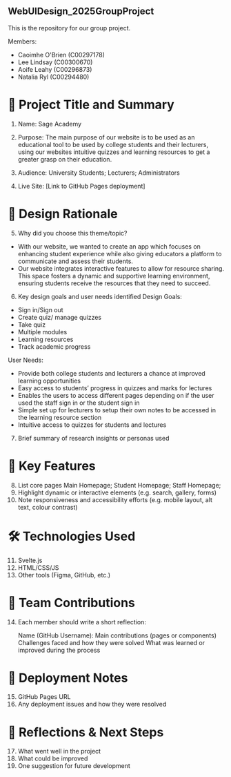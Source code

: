 ## WebUIDesign_2025GroupProject
This is the repository for our group project.

Members: 
- Caoimhe O'Brien (C00297178)
- Lee Lindsay (C00300670)
- Aoife Leahy (C00296873)
- Natalia Ryl (C00294480) 

# 🧾 Project Title and Summary
1. Name: Sage Academy
  
2. Purpose: The main purpose of our website is to be used as an educational tool to be used by college students and their lecturers, using our websites intuitive quizzes and learning resources to get a greater grasp on their education.​
   
3. Audience: University Students; Lecturers; Administrators
   
4. Live Site: [Link to GitHub Pages deployment]

# 🧠 Design Rationale
5. Why did you choose this theme/topic?
- With our website, we wanted to create an app which focuses on enhancing student experience while also giving educators a platform to communicate and assess their students. 
- Our website integrates interactive features to allow for resource sharing. This space fosters a dynamic and supportive learning environment, ensuring students receive the resources that they need to succeed.

6. Key design goals and user needs identified
Design Goals:
- Sign in/Sign out 
- Create quiz/ manage quizzes 
- Take quiz 
- Multiple modules 
- Learning resources 
- Track academic progress

User Needs:
- Provide both college students and lecturers a chance at improved learning opportunities
- Easy access to students’ progress in quizzes and marks for lectures
- Enables the users to access different pages depending on if the user used the staff sign in 
or the student sign in
- Simple set up for lecturers to setup their own notes to be accessed in the learning resource 
section 
- Intuitive access to quizzes for students and lectures
  
7. Brief summary of research insights or personas used

# 🔧 Key Features
8. List core pages
   Main Homepage; Student Homepage; Staff Homepage; 
10. Highlight dynamic or interactive elements (e.g. search, gallery, forms)
11. Note responsiveness and accessibility efforts (e.g. mobile layout, alt text, colour contrast)

# 🛠️ Technologies Used
11. Svelte.js
12. HTML/CSS/JS
13. Other tools (Figma, GitHub, etc.)

# 👥 Team Contributions
14. Each member should write a short reflection:

    Name (GitHub Username):
        Main contributions (pages or components)
        Challenges faced and how they were solved
        What was learned or improved during the process

# 🚀 Deployment Notes
15. GitHub Pages URL
16. Any deployment issues and how they were resolved

# 🔄 Reflections & Next Steps
17. What went well in the project
18. What could be improved
19. One suggestion for future development
